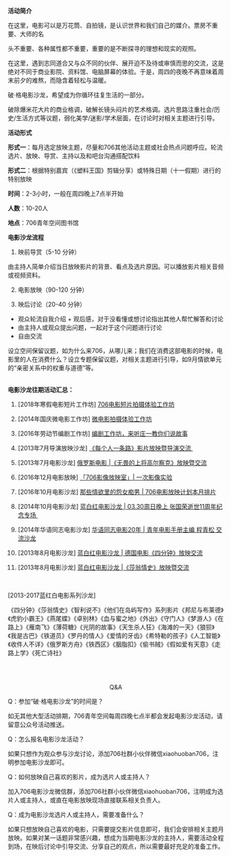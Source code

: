**活动简介**

在这里，电影可以是万花筒、自拍镜，是认识世界和我们自己的媒介。票房不重要、大师的名

头不重要、各种属性都不重要，重要的是不断探寻的理想和现实的观照。

在这里，遇到志同道合又与众不同的伙伴、展开迫不及待或审慎而思的交流，这是绝对不同于商业影院、资料馆、电脑屏幕的体验。于是，周四的夜晚不再意味着周末前夕的难熬，而隐含着轻松与温暖。

破·格电影沙龙，希望成为你循环往复生活的一部分。

破除爆米花大片的商业格调，破解长镜头闷片的艺术格调。选片思路注重社会/历史/生活方式等议题，弱化美学/迷影/学术层面，在讨论时对相关主题进行引导。
<br>

**活动形式**

**形式一**：每月选定放映主题，尽量和706其他活动主题或社会热点问题呼应。轮流选片、放映、导赏、主持以及和吧台沟通搭配饮料

**形式二**：根据特别嘉宾（《塑料王国》剪辑分享）或特殊日期（十一假期）进行的特别放映

**时间**：2\-3小时，一般在周四晚上7点半开始

**人数**：10\-20人

**地点**：706青年空间图书馆
<br>

**电影沙龙流程**

1. 映前导赏（5-10 分钟）

由主持人简单介绍当日放映影片的背景、看点及选片原因。可以播放影片相关音频或视频资料。

2. 电影放映（90-120 分钟）

3. 映后讨论（20-40 分钟）

- 观众轮流自我介绍 + 观后感，对于没看懂或想讨论指出其他人帮忙解答和讨论
- 由主持人或观众提出问题，一起对于这个问题进行讨论
- 自由交流

设立空间保留议题，如为什么来706，从哪儿来；我们在消费这部电影的时候，电影里的人在消费什么？设立专题保留议题，对相关主题进行引导，如9月情欲单元的“亲密关系中的权重与道德”等。
<br><br>


**电影沙龙往期活动汇总：**

1. [2018年寒假电影短片工作坊] [706电影短片拍摄体验工作坊  ](https://mp.weixin.qq.com/s?__biz=MzU4NDU4NDEwMA==&mid=2247489279&amp;idx=1&amp;sn=bf622016e576db0a66cf7f80f31a8064&source=41%23wechat_redirect)

2. [2014年国庆微电影工作坊] [微电影拍摄体验工作坊](https://mp.weixin.qq.com/s/EEmS7FMvdgvwBnC4_mcZOg)

3. [2016年劳动节编剧工作坊] [编剧工作坊，来听庄一教你们说故事 ](https://www.douban.com/event/26716629/)

4. [2013年7月导演放映沙龙] [《每个人一条路》影片放映暨导演交流 ](https://www.douban.com/event/19286366/)

5. [2013年7月电影沙龙] [俄罗斯电影 |《无畏的上将高尔察克》放映暨交流](http://page.renren.com/601261629/channel-noteshow-908865880)

6. [2016年12月电影放映] [「706影像放映室」| 一次影像实验](https://mp.weixin.qq.com/s?__biz=MzU4NDU4NDEwMA==&mid=2247489575&amp;idx=2&amp;sn=dae5ecedd094e1cc1e0783b95ded94c0&source=41%23wechat_redirect)

7. [2016年10月电影沙龙] [那些情欲里的怨女痴男 | 706电影放映计划本月排片](https://mp.weixin.qq.com/s/t0vSE0HN0Ot2G7OL8vnkMw)

8. [2014年10月电影沙龙] [蓝白红电影沙龙 | 03\.30周日晚上 张国荣逝世11周年纪念专场 ](https://www.douban.com/event/21170953/)

9. [2014年华语同志电影沙龙] [华语同志电影20年 | 青年电影手册主编 程青松 交流沙龙](https://www.douban.com/event/21426983/)

10. [2013年8月电影沙龙] [蓝白红电影沙龙 | 德国电影《四分钟》放映交流](https://www.douban.com/event/19498786/)

11. [2013年8月电影沙龙] [蓝白红电影沙龙 |《莎翁情史》放映暨交流](https://www.douban.com/event/19577949/)
<br>

[2013-2017蓝红白电影系列沙龙]

《四分钟》《莎翁情史》《智利说不》《他们在岛屿写作》系列影片《邦尼与布莱德》《虎豹小霸王》《燕尾蝶》《卓别林》《血与蜜之地》《外出》《守门人》《梦游人》《在路上》《雁南飞》《薄荷糖》《光阴的故事》《天生杀人狂》《海滩的一天》《狼狈》《我是古巴》《铁道员》《罗丹的情人》《爱情的牙齿》《希特勒的孩子》《人工智能》《收件人不详》《俄罗斯方舟》《铁西区》《胭脂扣》《偷书贼》《假如爱有天意》《走路上学》《死亡诗社》

<br><br>


<center>Q&A</center>

Q：参加“破·格电影沙龙”的时间是？

如无其他大型活动排期，706青年空间每周四晚七点半都会发起电影沙龙活动，请留意公众号活动推送。

Q：怎么报名电影沙龙活动？

如果只想作为观众参与沙龙讨论，添加706社群小伙伴微信xiaohuoban706，注明参加电影沙龙即可。

Q：如何放映自己喜欢的影片，成为选片人或主持人？

加入706电影沙龙微信群，添加706社群小伙伴微信xiaohuoban706，注明成为选片人或主持人，或直在电影放映现场直接联系相关负责人。

Q：成为电影沙龙选片人或主持人，需要准备什么？

如果只想放映自己喜欢的电影，只需要提交影片信息即可，我们会安排相关主题月放映。如果对某一话题非常感兴趣，想成为当期电影沙龙的主持人，需要活动全程到场，在映后讨论中引导交流、分享自己的观点，所以需要最好充足的准备工作。
